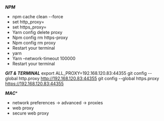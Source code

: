 ***NPM***
- npm cache clean --force
- set http_proxy=
- set https_proxy=
- Yarn config delete proxy
- Npm config rm https-proxy
- Npm config rm proxy
- Restart your terminal
- yarn
- Yarn –network-timeout 100000
- Restart your terminal

***GIT & TERMINAL***
export ALL_PROXY=192.168.120.83:44355
git config --global http.proxy http://192.168.120.83:44355
git config --global https.proxy https://192.168.120.83:44355


***MAC****
- network preferences -> advanced -> proxies
- web proxy
- secure web proxy
